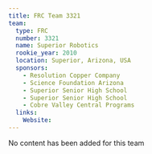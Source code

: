 ```yaml
---
title: FRC Team 3321
team:
  type: FRC
  number: 3321
  name: Superior Robotics
  rookie_year: 2010
  location: Superior, Arizona, USA
  sponsors:
    - Resolution Copper Company
    - Science Foundation Arizona
    - Superior Senior High School
    - Superior Senior High School
    - Cobre Valley Central Programs
  links:
    Website: 
---
```

No content has been added for this team